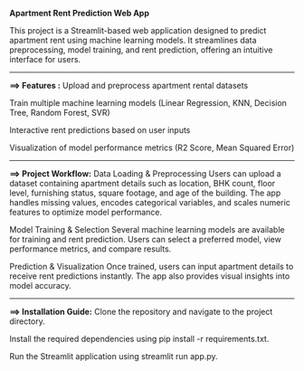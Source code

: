 ****Apartment Rent Prediction Web App****

This project is a Streamlit-based web application designed to predict apartment rent using machine learning models. It streamlines data preprocessing, model training, and rent prediction, offering an intuitive interface for users.
- - -
 **==> Features :**
Upload and preprocess apartment rental datasets

Train multiple machine learning models (Linear Regression, KNN, Decision Tree, Random Forest, SVR)

Interactive rent predictions based on user inputs

Visualization of model performance metrics (R2 Score, Mean Squared Error)
- - -
**==> Project Workflow:**
Data Loading & Preprocessing Users can upload a dataset containing apartment details such as location, BHK count, floor level, furnishing status, square footage, and age of the building. The app handles missing values, encodes categorical variables, and scales numeric features to optimize model performance.

Model Training & Selection Several machine learning models are available for training and rent prediction. Users can select a preferred model, view performance metrics, and compare results.

Prediction & Visualization Once trained, users can input apartment details to receive rent predictions instantly. The app also provides visual insights into model accuracy.
- - -
**==> Installation Guide:**
Clone the repository and navigate to the project directory.

Install the required dependencies using pip install -r requirements.txt.

Run the Streamlit application using streamlit run app.py.
